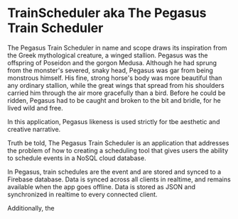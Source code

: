 # TrainScheduler aka The Pegasus Train Scheduler

The Pegasus Train Scheduler in name and scope draws its inspiration from the Greek mythological creature, a winged stallion. Pegasus was the offspring of Poseidon and the gorgon Medusa. Although he had sprung from the monster's severed, snaky head, Pegasus was gar from being monstrous himself. His fine, strong horse's body was more beautiful than any ordinary stallion, while the great wings that spread from his shoulders carried him through the air more gracefully than a bird. Before he could be ridden, Pegasus had to be caught and broken to the bit and bridle, for he lived wild and free.

In this application, Pegasus likeness is used strictly for tbe aesthetic and creative narrative. 

Truth be told, The Pegasus Train Scheduler is an application that addresses the problem of how to creating a scheduling tool that gives users the ability to schedule events in a NoSQL cloud database. 

In Pegasus, train schedules are the event and are stored and synced to a Firebase database. Data is synced across all clients in realtime, and remains available when the app goes offline. Data is stored as JSON and synchronized in realtime to every connected client.

Additionally, the 
